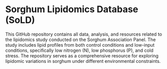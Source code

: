 # Sorghum Lipidomics Database (SoLD)
This GitHub repository contains all data, analysis, and resources related to the lipidomics study conducted on the Sorghum Association Panel. The study includes lipid profiles from both control conditions and low-input conditions, specifically low nitrogen (N), low phosphorus (P), and cold stress. The repository serves as a comprehensive resource for exploring lipidomic variations in sorghum under different environmental constraints.
